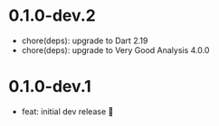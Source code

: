# 0.1.0-dev.2

- chore(deps): upgrade to Dart 2.19
- chore(deps): upgrade to Very Good Analysis 4.0.0

# 0.1.0-dev.1

- feat: initial dev release 🎉
